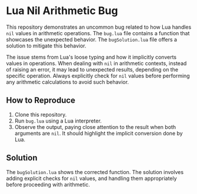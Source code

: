 # Lua Nil Arithmetic Bug

This repository demonstrates an uncommon bug related to how Lua handles `nil` values in arithmetic operations.  The `bug.lua` file contains a function that showcases the unexpected behavior.  The `bugSolution.lua` file offers a solution to mitigate this behavior.

The issue stems from Lua's loose typing and how it implicitly converts values in operations. When dealing with `nil` in arithmetic contexts, instead of raising an error, it may lead to unexpected results, depending on the specific operation.  Always explicitly check for `nil` values before performing any arithmetic calculations to avoid such behavior.

## How to Reproduce

1. Clone this repository.
2. Run `bug.lua` using a Lua interpreter.
3. Observe the output, paying close attention to the result when both arguments are `nil`.  It should highlight the implicit conversion done by Lua.

## Solution

The `bugSolution.lua` shows the corrected function. The solution involves adding explicit checks for `nil` values, and handling them appropriately before proceeding with arithmetic.